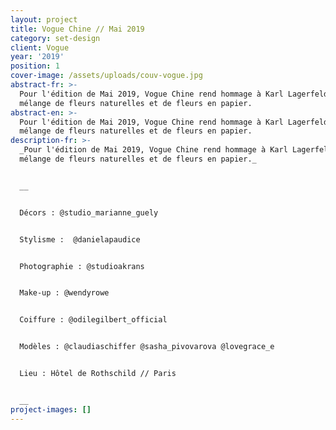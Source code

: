 ```yaml
---
layout: project
title: Vogue Chine // Mai 2019
category: set-design
client: Vogue
year: '2019'
position: 1
cover-image: /assets/uploads/couv-vogue.jpg
abstract-fr: >-
  Pour l'édition de Mai 2019, Vogue Chine rend hommage à Karl Lagerfeld, un
  mélange de fleurs naturelles et de fleurs en papier.
abstract-en: >-
  Pour l'édition de Mai 2019, Vogue Chine rend hommage à Karl Lagerfeld, un
  mélange de fleurs naturelles et de fleurs en papier.
description-fr: >-
  _Pour l'édition de Mai 2019, Vogue Chine rend hommage à Karl Lagerfeld, un
  mélange de fleurs naturelles et de fleurs en papier._


  __


  Décors : @studio_marianne_guely 


  Stylisme :  @danielapaudice 


  Photographie : @studioakrans 


  Make-up : @wendyrowe 


  Coiffure : @odilegilbert_official 


  Modèles : @claudiaschiffer @sasha_pivovarova @lovegrace_e 


  Lieu : Hôtel de Rothschild // Paris 


  __
project-images: []
---
```


